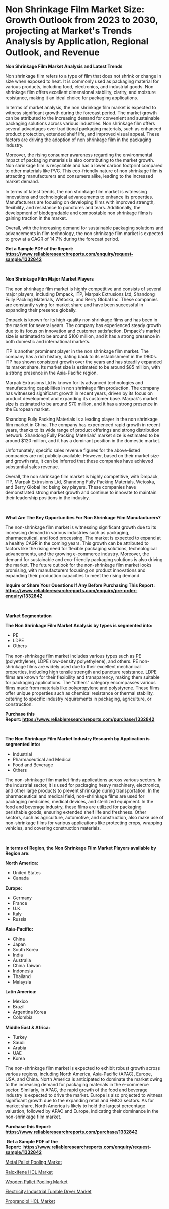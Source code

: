 <p><h1>Non Shrinkage Film Market Size: Growth Outlook from 2023 to 2030, projecting at Market's Trends Analysis by Application, Regional Outlook, and Revenue</h1></p><p><strong>Non Shrinkage Film Market Analysis and Latest Trends</strong></p>
<p><p>Non shrinkage film refers to a type of film that does not shrink or change in size when exposed to heat. It is commonly used as packaging material for various products, including food, electronics, and industrial goods. Non shrinkage film offers excellent dimensional stability, clarity, and moisture resistance, making it an ideal choice for packaging applications.</p><p>In terms of market analysis, the non shrinkage film market is expected to witness significant growth during the forecast period. The market growth can be attributed to the increasing demand for convenient and sustainable packaging solutions across various industries. Non shrinkage film offers several advantages over traditional packaging materials, such as enhanced product protection, extended shelf life, and improved visual appeal. These factors are driving the adoption of non shrinkage film in the packaging industry.</p><p>Moreover, the rising consumer awareness regarding the environmental impact of packaging materials is also contributing to the market growth. Non shrinkage film is recyclable and has a lower carbon footprint compared to other materials like PVC. This eco-friendly nature of non shrinkage film is attracting manufacturers and consumers alike, leading to the increased market demand.</p><p>In terms of latest trends, the non shrinkage film market is witnessing innovations and technological advancements to enhance its properties. Manufacturers are focusing on developing films with improved strength, flexibility, and resistance to punctures and tears. Additionally, the development of biodegradable and compostable non shrinkage films is gaining traction in the market.</p><p>Overall, with the increasing demand for sustainable packaging solutions and advancements in film technology, the non shrinkage film market is expected to grow at a CAGR of 14.7% during the forecast period.</p></p>
<p><strong>Get a Sample PDF of the Report:&nbsp; <a href="https://www.reliableresearchreports.com/enquiry/request-sample/1332842">https://www.reliableresearchreports.com/enquiry/request-sample/1332842</a></strong></p>
<p>&nbsp;</p>
<p><strong>Non Shrinkage Film Major Market Players</strong></p>
<p><p>The non shrinkage film market is highly competitive and consists of several major players, including Dmpack, ITP, Marpak Extrusions Ltd, Shandong Fully Packing Materials, Wetoska, and Berry Global Inc. These companies are constantly vying for market share and have been successful in expanding their presence globally.</p><p>Dmpack is known for its high-quality non shrinkage films and has been in the market for several years. The company has experienced steady growth due to its focus on innovation and customer satisfaction. Dmpack's market size is estimated to be around $100 million, and it has a strong presence in both domestic and international markets.</p><p>ITP is another prominent player in the non shrinkage film market. The company has a rich history, dating back to its establishment in the 1960s. ITP has shown consistent growth over the years and has steadily expanded its market share. Its market size is estimated to be around $85 million, with a strong presence in the Asia-Pacific region.</p><p>Marpak Extrusions Ltd is known for its advanced technologies and manufacturing capabilities in non shrinkage film production. The company has witnessed significant growth in recent years, driven by its focus on product development and expanding its customer base. Marpak's market size is estimated to be around $70 million, and it has a strong presence in the European market.</p><p>Shandong Fully Packing Materials is a leading player in the non shrinkage film market in China. The company has experienced rapid growth in recent years, thanks to its wide range of product offerings and strong distribution network. Shandong Fully Packing Materials' market size is estimated to be around $120 million, and it has a dominant position in the domestic market.</p><p>Unfortunately, specific sales revenue figures for the above-listed companies are not publicly available. However, based on their market size and growth rate, it can be inferred that these companies have achieved substantial sales revenue.</p><p>Overall, the non shrinkage film market is highly competitive, with Dmpack, ITP, Marpak Extrusions Ltd, Shandong Fully Packing Materials, Wetoska, and Berry Global Inc being key players. These companies have demonstrated strong market growth and continue to innovate to maintain their leadership positions in the industry.</p></p>
<p>&nbsp;</p>
<p><strong>What Are The Key Opportunities For Non Shrinkage Film Manufacturers?</strong></p>
<p><p>The non-shrinkage film market is witnessing significant growth due to its increasing demand in various industries such as packaging, pharmaceutical, and food processing. The market is expected to expand at a healthy CAGR in the coming years. This growth can be attributed to factors like the rising need for flexible packaging solutions, technological advancements, and the growing e-commerce industry. Moreover, the demand for sustainable and eco-friendly packaging solutions is also driving the market. The future outlook for the non-shrinkage film market looks promising, with manufacturers focusing on product innovations and expanding their production capacities to meet the rising demand.</p></p>
<p><strong>Inquire or Share Your Questions If Any Before Purchasing This Report: <a href="https://www.reliableresearchreports.com/enquiry/pre-order-enquiry/1332842">https://www.reliableresearchreports.com/enquiry/pre-order-enquiry/1332842</a></strong></p>
<p>&nbsp;</p>
<p><strong>Market Segmentation</strong></p>
<p><strong>The Non Shrinkage Film Market Analysis by types is segmented into:</strong></p>
<p><ul><li>PE</li><li>LDPE</li><li>Others</li></ul></p>
<p><p>The non-shrinkage film market includes various types such as PE (polyethylene), LDPE (low-density polyethylene), and others. PE non-shrinkage films are widely used due to their excellent mechanical properties, including high tensile strength and puncture resistance. LDPE films are known for their flexibility and transparency, making them suitable for packaging applications. The "others" category encompasses various films made from materials like polypropylene and polystyrene. These films offer unique properties such as chemical resistance or thermal stability, catering to specific industry requirements in packaging, agriculture, or construction.</p></p>
<p><strong>Purchase this Report:&nbsp;<a href="https://www.reliableresearchreports.com/purchase/1332842">https://www.reliableresearchreports.com/purchase/1332842</a></strong></p>
<p>&nbsp;</p>
<p><strong>The Non Shrinkage Film Market Industry Research by Application is segmented into:</strong></p>
<p><ul><li>Industrial</li><li>Pharmaceutical and Medical</li><li>Food and Beverage</li><li>Others</li></ul></p>
<p><p>The non-shrinkage film market finds applications across various sectors. In the industrial sector, it is used for packaging heavy machinery, electronics, and other large products to prevent shrinkage during transportation. In the pharmaceutical and medical field, non-shrinkage films are used for packaging medicines, medical devices, and sterilized equipment. In the food and beverage industry, these films are utilized for packaging perishable goods, ensuring extended shelf life and freshness. Other sectors, such as agriculture, automotive, and construction, also make use of non-shrinkage films for various applications like protecting crops, wrapping vehicles, and covering construction materials.</p></p>
<p>&nbsp;</p>
<p><strong>In terms of Region, the Non Shrinkage Film Market Players available by Region are:</strong></p>
<p>
    <p> <strong> North America: </strong>
        <ul>
            <li>United States</li>
            <li>Canada</li>
        </ul>
        </p> 
    <p> <strong> Europe: </strong>
        <ul>
            <li>Germany</li>
            <li>France</li>
            <li>U.K.</li>
            <li>Italy</li>
            <li>Russia</li>
        </ul>
        </p> 
    <p> <strong> Asia-Pacific: </strong>
        <ul>
            <li>China</li>
            <li>Japan</li>
            <li>South Korea</li>
            <li>India</li>
            <li>Australia</li>
            <li>China Taiwan</li>
            <li>Indonesia</li>
            <li>Thailand</li>
            <li>Malaysia</li>
        </ul>
        </p> 
    <p> <strong> Latin America: </strong>
        <ul>
            <li>Mexico</li>
            <li>Brazil</li>
            <li>Argentina Korea</li>
            <li>Colombia</li>
        </ul>
        </p> 
    <p> <strong> Middle East & Africa: </strong>
        <ul>
            <li>Turkey</li>
            <li>Saudi</li>
            <li>Arabia</li>
            <li>UAE</li>
            <li>Korea</li>
        </ul>
    </p>
    </p>
<p><p>The non-shrinkage film market is expected to exhibit robust growth across various regions, including North America, Asia-Pacific (APAC), Europe, USA, and China. North America is anticipated to dominate the market owing to the increasing demand for packaging materials in the e-commerce sector. Similarly, in APAC, the rapid growth of the food and beverage industry is expected to drive the market. Europe is also projected to witness significant growth due to the expanding retail and FMCG sectors. As for market share, North America is likely to hold the largest percentage valuation, followed by APAC and Europe, indicating their dominance in the non-shrinkage film market.</p></p>
<p><strong>Purchase this Report: <a href="https://www.reliableresearchreports.com/purchase/1332842">https://www.reliableresearchreports.com/purchase/1332842</a></strong></p>
<p>&nbsp;<strong>Get a Sample PDF of the Report:&nbsp;&nbsp;<a href="https://www.reliableresearchreports.com/enquiry/request-sample/1332842">https://www.reliableresearchreports.com/enquiry/request-sample/1332842</a></strong></p>
<p><strong></strong></p>
<p><p><a href="https://github.com/GroverBarry/Market-Research-Report-List-2/blob/main/metal-pallet-pooling-market.md">Metal Pallet Pooling Market</a></p><p><a href="https://medium.com/@jarredmertz2772/raloxifene-hcl-market-size-growth-forecast-2023-2030-c88d9432f3f2">Raloxifene HCL Market</a></p><p><a href="https://github.com/RickHolmes3/Market-Research-Report-List-1/blob/main/wooden-pallet-pooling-market.md">Wooden Pallet Pooling Market</a></p><p><a href="https://www.linkedin.com/pulse/electricity-industrial-tumble-dryer-market-size-growth-forecast/">Electricity Industrial Tumble Dryer Market</a></p><p><a href="https://medium.com/@charityrice2662/propranolol-hcl-market-size-growth-forecast-2023-2030-3947204222d9">Propranolol HCL Market</a></p></p>